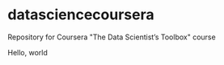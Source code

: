 datasciencecoursera
===================

Repository for Coursera "The Data Scientist’s Toolbox" course

Hello, world
